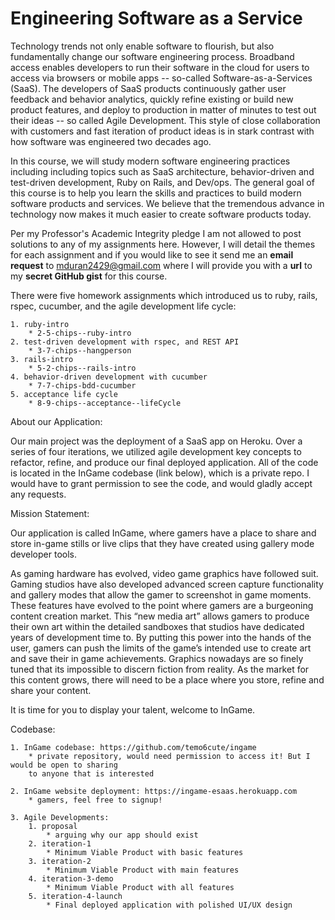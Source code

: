 # Engineering Software as a Service
  
Technology trends not only enable software to flourish, but also fundamentally change our software engineering process. Broadband access enables developers to run their software in the cloud for users to access via browsers or mobile apps -- so-called Software-as-a-Services (SaaS). The developers of SaaS products continuously gather user feedback and behavior analytics, quickly refine existing or build new product features, and deploy to production in matter of minutes to test out their ideas -- so called Agile Development. This style of close collaboration with customers and fast iteration of product ideas is in stark contrast with how software was engineered two decades ago.

In this course, we will study modern software engineering practices including including topics such as SaaS architecture, behavior-driven and test-driven development, Ruby on Rails, and Dev/ops. The general goal of this course is to help you learn the skills and practices to build modern software products and services. We believe that the tremendous advance in technology now makes it much easier to create software products today.

Per my Professor's Academic Integrity pledge I am not allowed to post solutions to any of my assignments here. However, I will detail the themes for each assignment and if you would like to see it send me an **email request** to mduran2429@gmail.com where I will provide you with a **url** to my **secret GitHub gist** for this course.

There were five homework assignments which introduced us to ruby, rails, rspec, cucumber, and the agile development life cycle:

	1. ruby-intro
		* 2-5-chips--ruby-intro
	2. test-driven development with rspec, and REST API
		* 3-7-chips--hangperson
	3. rails-intro
		* 5-2-chips--rails-intro
	4. behavior-driven development with cucumber
		* 7-7-chips-bdd-cucumber
	5. acceptance life cycle
		* 8-9-chips--acceptance--lifeCycle

About our Application: 

Our main project was the deployment of a SaaS app on Heroku. Over a series of four iterations, we utilized agile development key concepts to refactor, refine, and produce our final deployed application. All of the code is located in the InGame codebase (link below), which is a private repo. I would have to grant permission to see the code, and would gladly accept any requests.

Mission Statement: 

Our application is called InGame, where gamers have a place to share and store in-game stills or live clips that they have created using gallery mode developer tools.

As gaming hardware has evolved, video game graphics have followed suit. Gaming studios have also developed advanced screen capture functionality and gallery modes that allow the gamer to screenshot in game moments. These features have evolved to the point where gamers are a burgeoning content creation market. This “new media art” allows gamers to produce their own art within the detailed sandboxes that studios have dedicated years of development time to. By putting this power into the hands of the user, gamers can push the limits of the game’s intended use to create art and save their in game achievements. Graphics nowadays are so finely tuned that its impossible to discern fiction from reality. As the market for this content grows, there will need to be a place where you store, refine and share your content.

It is time for you to display your talent, welcome to InGame.

Codebase:

	1. InGame codebase: https://github.com/temo6cute/ingame  
		* private repository, would need permission to access it! But I would be open to sharing
		to anyone that is interested
		
 	2. InGame website deployment: https://ingame-esaas.herokuapp.com  
		* gamers, feel free to signup!

	3. Agile Developments:
		1. proposal
			* arguing why our app should exist
		2. iteration-1
			* Minimum Viable Product with basic features
		3. iteration-2
			* Minimum Viable Product with main features
		4. iteration-3-demo
			* Minimum Viable Product with all features
		5. iteration-4-launch
			* Final deployed application with polished UI/UX design
